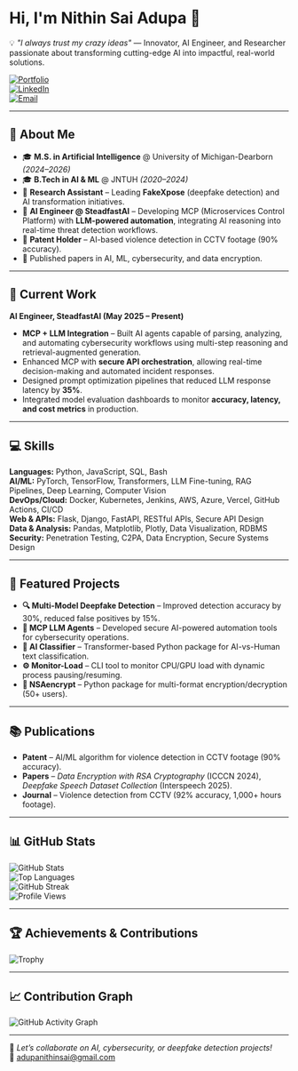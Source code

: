 # Hi, I'm Nithin Sai Adupa 👋  

💡 *"I always trust my crazy ideas"* — Innovator, AI Engineer, and Researcher passionate about transforming cutting-edge AI into impactful, real-world solutions.  

[![Portfolio](https://img.shields.io/badge/Portfolio-Visit-blue?style=flat-square)](https://saiadupa.github.io/)  
[![LinkedIn](https://img.shields.io/badge/LinkedIn-Connect-blue?style=flat-square)](https://www.linkedin.com/in/nithinsaiadupa)  
[![Email](https://img.shields.io/badge/Email-Contact-red?style=flat-square)](mailto:adupanithinsai@gmail.com)  

---

## 🚀 About Me
- 🎓 **M.S. in Artificial Intelligence** @ University of Michigan-Dearborn *(2024–2026)*  
- 🎓 **B.Tech in AI & ML** @ JNTUH *(2020–2024)*  
- 🔬 **Research Assistant** – Leading **FakeXpose** (deepfake detection) and AI transformation initiatives.  
- 💼 **AI Engineer @ SteadfastAI** – Developing MCP (Microservices Control Platform) with **LLM-powered automation**, integrating AI reasoning into real-time threat detection workflows.  
- 📜 **Patent Holder** – AI-based violence detection in CCTV footage (90% accuracy).  
- 📄 Published papers in AI, ML, cybersecurity, and data encryption.  

---

## 💼 Current Work
**AI Engineer, SteadfastAI (May 2025 – Present)**  
- **MCP + LLM Integration** – Built AI agents capable of parsing, analyzing, and automating cybersecurity workflows using multi-step reasoning and retrieval-augmented generation.  
- Enhanced MCP with **secure API orchestration**, allowing real-time decision-making and automated incident responses.  
- Designed prompt optimization pipelines that reduced LLM response latency by **35%**.  
- Integrated model evaluation dashboards to monitor **accuracy, latency, and cost metrics** in production.  

---

## 💻 Skills

**Languages:** Python, JavaScript, SQL, Bash  
**AI/ML:** PyTorch, TensorFlow, Transformers, LLM Fine-tuning, RAG Pipelines, Deep Learning, Computer Vision  
**DevOps/Cloud:** Docker, Kubernetes, Jenkins, AWS, Azure, Vercel, GitHub Actions, CI/CD  
**Web & APIs:** Flask, Django, FastAPI, RESTful APIs, Secure API Design  
**Data & Analysis:** Pandas, Matplotlib, Plotly, Data Visualization, RDBMS  
**Security:** Penetration Testing, C2PA, Data Encryption, Secure Systems Design  

---

## 📌 Featured Projects
- **🔍 Multi-Model Deepfake Detection** – Improved detection accuracy by 30%, reduced false positives by 15%.  
- **🤖 MCP LLM Agents** – Developed secure AI-powered automation tools for cybersecurity operations.  
- **📝 AI Classifier** – Transformer-based Python package for AI-vs-Human text classification.  
- **⚙️ Monitor-Load** – CLI tool to monitor CPU/GPU load with dynamic process pausing/resuming.  
- **🔐 NSAencrypt** – Python package for multi-format encryption/decryption (50+ users).  

---

## 📚 Publications
- **Patent** – AI/ML algorithm for violence detection in CCTV footage (90% accuracy).  
- **Papers** – *Data Encryption with RSA Cryptography* (ICCCN 2024), *Deepfake Speech Dataset Collection* (Interspeech 2025).  
- **Journal** – Violence detection from CCTV (92% accuracy, 1,000+ hours footage).  

---

## 📊 GitHub Stats

![GitHub Stats](https://github-readme-stats.vercel.app/api?username=saiadupa&show_icons=true&theme=radical)  
![Top Languages](https://github-readme-stats.vercel.app/api/top-langs/?username=saiadupa&layout=compact&theme=radical)  
![GitHub Streak](https://streak-stats.demolab.com?user=saiadupa&theme=radical)  
![Profile Views](https://komarev.com/ghpvc/?username=saiadupa&color=blue&style=flat-square)  

---

## 🏆 Achievements & Contributions
![Trophy](https://github-profile-trophy.vercel.app/?username=saiadupa&theme=radical&margin-w=10&margin-h=10)  

---

## 📈 Contribution Graph
![GitHub Activity Graph](https://github-readme-activity-graph.vercel.app/graph?username=saiadupa&theme=react-dark)  

---

💬 *Let’s collaborate on AI, cybersecurity, or deepfake detection projects!*  
📩 [adupanithinsai@gmail.com](mailto:adupanithinsai@gmail.com)
